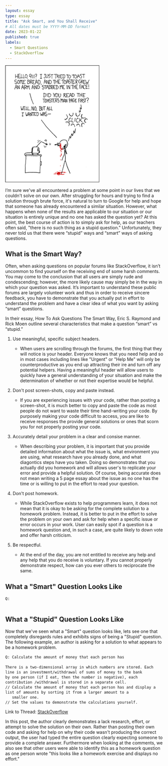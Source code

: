 ```yaml
---
layout: essay
type: essay
title: "Ask Smart, and You Shall Receive"
# All dates must be YYYY-MM-DD format!
date: 2023-01-22
published: true
labels:
  - Smart Questions
  - StackOverflow
---
```


<img width="300px" class="rounded float-start pe-4" src="../img/smart-questions/rtfm.png">

I’m sure we've all encountered a problem at some point in our lives that we couldn't solve on our own. After struggling for hours and trying to find a solution through brute force, it's natural to turn to Google for help and hope that someone has already encountered a similar situation. However, what happens when none of the results are applicable to our situation or our situation is entirely unique and no one has asked the question yet? At this point, the best course of action is to simply ask for help, as our teachers often said, "there is no such thing as a stupid question." Unfortunately, they never told us that there were “stupid” ways and “smart” ways of asking questions. 

## What is the Smart Way?

Often, when asking questions on popular forums like StackOverflow, it isn’t uncommon to find yourself on the receiving end of some harsh comments. You may come to the conclusion that all users are simply rude and condescending; however, the more likely cause may simply be in the way in which your question was asked. It’s important to understand these public forums are largely volunteer work and thus in order to receive sincere feedback, you have to demonstrate that you actually put in effort to understand the problem and have a clear idea of what you want by asking “smart” questions.

In their essay, How To Ask Questions The Smart Way, Eric S. Raymond and Rick Moen outline several characteristics that make a question “smart” vs “stupid.” 

1. Use meaningful, specific subject headers.
   - When users are scrolling through the forums, the first thing that they will notice is your header. Everyone knows that you need help and so in most cases including lines like "Urgent" or "Help Me" will only be counterproductive as you end up attracting their ire and turn off any potential helpers. Having a meaningful header will allow users to quickly have a general understanding of your situation and make the determination of whether or not their expertise would be helpful.  
2. Don't post screen-shots, copy and paste instead.
   - If you are experiencing issues with your code, rather than posting a screen-shot, it is much better to copy and paste the code as most people do not want to waste their time hand-writing your code. By purposely making your code difficult to access, you are like to receive responses the provide general solutions or ones that scorn you for not properly posting your code. 
3. Accurately detail your problem in a clear and consise manner.
   - When describing your problem, it is important that you provide detailed information about what the issue is, what environment you are using, what research have you already done, and what diagontics steps have you taken. Doing so demonstrates that you actually did you homework and will allows user's to replicate your error and provide a helpful solution. Of course, being accurate does not mean writing a 5 page essay about the issue as no one has the time or is willing to put in the effort to read your question.
4. Don't post homework.
   - While StackOverflow exists to help programmers learn, it does not mean that it is okay to be asking for the complete solution to a homework problem. Instead, it is better to put in the effort to solve the problem on your own and ask for help when a specific issue or error occurs in your work. User can easily spot if a question is a homework question and, in such a case, are quite likely to down vote and offer harsh criticism. 

5. Be respectful.
   - At the end of the day, you are not entitled to receive any help and any help that you do receive is voluntary. If you cannot properly demonstrate respect, how can you ever others to reciprocate the same. 

## What a "Smart" Question Looks Like

```
Q: 


```

## What a "Stupid" Question Looks Like

Now that we've seen what a "Smart" question looks like, lets see one that completely disregards rules and exhibits signs of being a "Stupid" question. The following example, an author is asking for a solution to what appears to be a homework problem.

```
Q: Calculate the amount of money that each person has

There is a two-dimensional array in which numbers are stored. Each line is an investment/withdrawal of sums of money to the bank 
by one person (if I eat, then the number is negative), each contribution /withdrawal is stored in a separate cell. 
// Calculate the amount of money that each person has and display a list of amounts by sorting it from a larger amount to a 
   smaller one. 
// Set the values to demonstrate the calculations yourself.
```
Link to Thread: [StackOverflow](https://stackoverflow.com/questions/75207035/calculate-the-amount-of-money-that-each-person-has)

In this post, the author clearly demonstrates a lack research, effort, or attempt to solve the solution on their own. Rather than posting their own code and asking for help on why their code wasn't producing the correct output, the user had typed the entire question clearly expecting someone to provide a complete answer. 
Furthermore when looking at the comments, we also see that other users were able to identify this as a homework question as one person wrote "this looks like a homework exercise and displays no effort."
